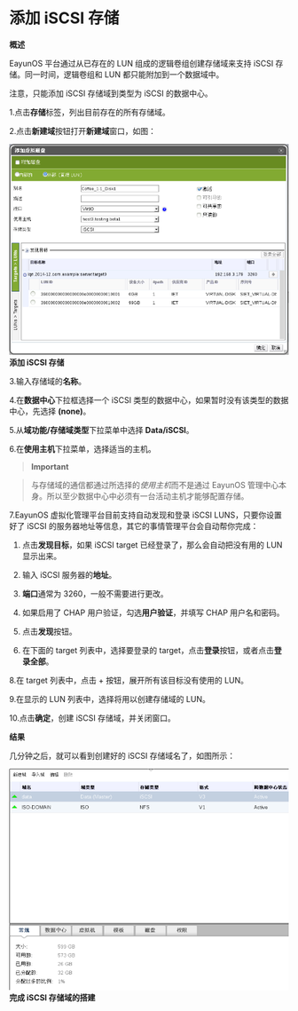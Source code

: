 # 添加 iSCSI 存储

**概述**

EayunOS 平台通过从已存在的 LUN 组成的逻辑卷组创建存储域来支持 iSCSI
存储。同一时间，逻辑卷组和 LUN 都只能附加到一个数据域中。

注意，只能添加 iSCSI 存储域到类型为 iSCSI 的数据中心。

1.点击**存储**标签，列出目前存在的所有存储域。

2.点击**新建域**按钮打开**新建域**窗口，如图：

![添加 iSCSI 存储](../images/storage-add-iscsi.png)</br>
**添加 iSCSI 存储**

3.输入存储域的**名称**。

4.在**数据中心**下拉框选择一个 iSCSI
类型的数据中心，如果暂时没有该类型的数据中心，先选择 **(none)**。

5.从**域功能/存储域类型**下拉菜单中选择 **Data/iSCSI**。

6.在**使用主机**下拉菜单，选择适当的主机。

> **Important**

> 与存储域的通信都通过所选择的*使用主机*而不是通过 EayunOS
> 管理中心本身。所以至少数据中心中必须有一台活动主机才能够配置存储。

7.EayunOS 虚拟化管理平台目前支持自动发现和登录 iSCSI LUNS，只要你设置好了
iSCSI 的服务器地址等信息，其它的事情管理平台会自动帮你完成：

1.  点击**发现目标**，如果 iSCSI target 已经登录了，那么会自动把没有用的
    LUN 显示出来。

2.  输入 iSCSI 服务器的**地址**。

3.  **端口**通常为 3260，一般不需要进行更改。

4.  如果启用了 CHAP 用户验证，勾选**用户验证**，并填写 CHAP 用户名和密码。

5.  点击**发现**按钮。

6.  在下面的 target 列表中，选择要登录的
    target，点击**登录**按钮，或者点击**登录全部**。

8.在 target 列表中，点击 + 按钮，展开所有该目标没有使用的 LUN。

9.在显示的 LUN 列表中，选择将用以创建存储域的 LUN。

10.点击**确定**，创建 iSCSI 存储域，并关闭窗口。

**结果**

几分钟之后，就可以看到创建好的 iSCSI 存储域名了，如图所示：

![完成 iSCSI 存储域的搭建](../images/storage-add-iscsi-done.png)
**完成 iSCSI 存储域的搭建**
